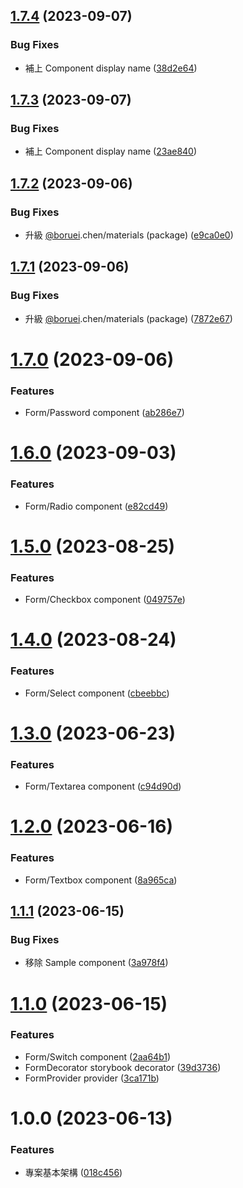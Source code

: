 ## [1.7.4](https://github.com/boruei-chen/react-hook-form-materials/compare/v1.7.3...v1.7.4) (2023-09-07)


### Bug Fixes

* 補上 Component display name ([38d2e64](https://github.com/boruei-chen/react-hook-form-materials/commit/38d2e6450341d0da94fa73fb940612258c63a8fa))

## [1.7.3](https://github.com/boruei-chen/react-hook-form-materials/compare/v1.7.2...v1.7.3) (2023-09-07)


### Bug Fixes

* 補上 Component display name ([23ae840](https://github.com/boruei-chen/react-hook-form-materials/commit/23ae8405a6be69e45c5b7669ea5141de02932d21))

## [1.7.2](https://github.com/boruei-chen/react-hook-form-materials/compare/v1.7.1...v1.7.2) (2023-09-06)


### Bug Fixes

* 升級 [@boruei](https://github.com/boruei).chen/materials (package) ([e9ca0e0](https://github.com/boruei-chen/react-hook-form-materials/commit/e9ca0e0d8e2b465e6bcb88f8148c1664453ae403))

## [1.7.1](https://github.com/boruei-chen/react-hook-form-materials/compare/v1.7.0...v1.7.1) (2023-09-06)


### Bug Fixes

* 升級 [@boruei](https://github.com/boruei).chen/materials (package) ([7872e67](https://github.com/boruei-chen/react-hook-form-materials/commit/7872e673723eba53e5dfc7e2f30a82af7a572219))

# [1.7.0](https://github.com/boruei-chen/react-hook-form-materials/compare/v1.6.0...v1.7.0) (2023-09-06)


### Features

* Form/Password component ([ab286e7](https://github.com/boruei-chen/react-hook-form-materials/commit/ab286e776bbb29d97ff98a4fd9d644b7df5bdeb0))

# [1.6.0](https://github.com/boruei-chen/react-hook-form-materials/compare/v1.5.0...v1.6.0) (2023-09-03)


### Features

* Form/Radio component ([e82cd49](https://github.com/boruei-chen/react-hook-form-materials/commit/e82cd491b45061a69f30a8407a3dcf34af8d5909))

# [1.5.0](https://github.com/boruei-chen/react-hook-form-materials/compare/v1.4.0...v1.5.0) (2023-08-25)


### Features

* Form/Checkbox component ([049757e](https://github.com/boruei-chen/react-hook-form-materials/commit/049757e37926ea00312edeb7727650d52c8f53ec))

# [1.4.0](https://github.com/boruei-chen/react-hook-form-materials/compare/v1.3.0...v1.4.0) (2023-08-24)


### Features

* Form/Select component ([cbeebbc](https://github.com/boruei-chen/react-hook-form-materials/commit/cbeebbc18d541f703dffb2a3fd2e7f16a1d3f301))

# [1.3.0](https://github.com/boruei-chen/react-hook-form-materials/compare/v1.2.0...v1.3.0) (2023-06-23)


### Features

* Form/Textarea component ([c94d90d](https://github.com/boruei-chen/react-hook-form-materials/commit/c94d90dc8bee37f7bf7cc7439e7b2bb934e17f45))

# [1.2.0](https://github.com/boruei-chen/react-hook-form-materials/compare/v1.1.1...v1.2.0) (2023-06-16)


### Features

* Form/Textbox component ([8a965ca](https://github.com/boruei-chen/react-hook-form-materials/commit/8a965ca2809883e7f928030eedb6b5c3880657a5))

## [1.1.1](https://github.com/boruei-chen/react-hook-form-materials/compare/v1.1.0...v1.1.1) (2023-06-15)


### Bug Fixes

* 移除 Sample component ([3a978f4](https://github.com/boruei-chen/react-hook-form-materials/commit/3a978f41b60919af736c47e4e85dbff35f1b6176))

# [1.1.0](https://github.com/boruei-chen/react-hook-form-materials/compare/v1.0.0...v1.1.0) (2023-06-15)


### Features

* Form/Switch component ([2aa64b1](https://github.com/boruei-chen/react-hook-form-materials/commit/2aa64b19d56127356643430c3b2c83d3b0def525))
* FormDecorator storybook decorator ([39d3736](https://github.com/boruei-chen/react-hook-form-materials/commit/39d3736497275eceafce3a43f67581cddd130610))
* FormProvider provider ([3ca171b](https://github.com/boruei-chen/react-hook-form-materials/commit/3ca171b0991fb7e4edcf90c862330a125fa50813))

# 1.0.0 (2023-06-13)


### Features

* 專案基本架構 ([018c456](https://github.com/boruei-chen/react-hook-form-materials/commit/018c456f3544d50e70d02a31f51a42c80796ed78))
